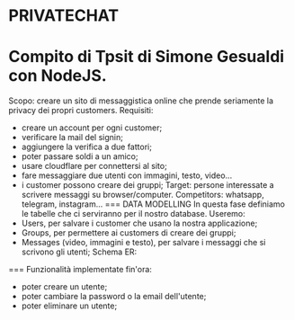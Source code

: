 # PRIVATECHAT
Compito di Tpsit di Simone Gesualdi con NodeJS.
===
Scopo: creare un sito di messaggistica online che prende seriamente la privacy dei propri customers.
Requisiti:
- creare un account per ogni customer;
- verificare la mail del signin;
- aggiungere la verifica a due fattori;
- poter passare soldi a un amico;
- usare cloudflare per connettersi al sito;
- fare messaggiare due utenti con immagini, testo, video... 
- i customer possono creare dei gruppi;
Target: persone interessate a scrivere messaggi su browser/computer.
Competitors: whatsapp, telegram, instagram...
===
DATA MODELLING
In questa fase definiamo le tabelle che ci serviranno per il nostro database. 
Useremo:
- Users, per salvare i customer che usano la nostra applicazione;
- Groups, per permettere ai customers di creare dei gruppi;
- Messages (video, immagini e testo), per salvare i messaggi che si scrivono gli utenti;
Schema ER:

===
Funzionalità implementate fin'ora:
- poter creare un utente;
- poter cambiare la password o la email dell'utente;
- poter eliminare un utente;



